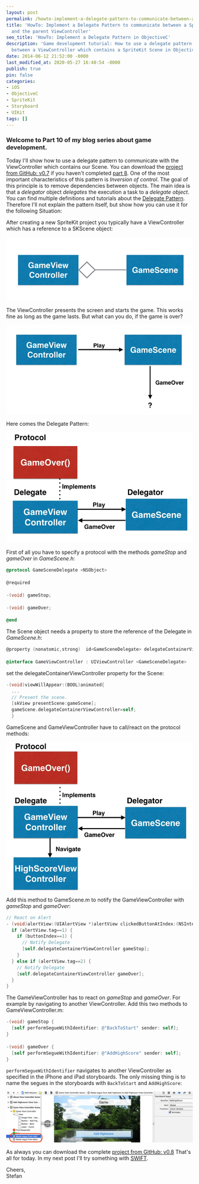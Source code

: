 ```yaml
---
layout: post
permalink: /howto-implement-a-delegate-pattern-to-communicate-between-a-spritekit-scene-and-the-parent-viewcontroller/
title: 'HowTo: Implement a Delegate Pattern to communicate between a SpriteKit Scene
  and the parent ViewController'
seo_title: 'HowTo: Implement a Delegate Pattern in ObjectiveC'
description: 'Game development tutorial: How to use a delegate pattern to communicate
  between a ViewController which contains a SpriteKit Scene in ObjectiveC'
date: 2014-06-12 21:52:00 -0000
last_modified_at: 2020-05-27 16:40:54 -0000
publish: true
pin: false
categories:
- iOS
- ObjectiveC
- SpriteKit
- Storyboard
- UIKit
tags: []
---
```

### Welcome to Part 10 of my blog series about game development.

Today I'll show how to use a delegate pattern to communicate with the ViewController which contains our Scene. You can download the [project from GitHub: v0.7](https://github.com/stfnjstn/MyFirstGame/releases/tag/v0.7) if you haven't completed [part 8](/howto-implement-a-hud-in-spritekit). One of the most important characteristics of this pattern is _Inversion of control_. The goal of this principle is to remove dependencies between objects. The main idea is that a _delegator_ object _delegates_ the execution a task to a _delegate object_. You can find multiple definitions and tutorials about the [Delegate Pattern](http://en.wikipedia.org/wiki/Delegation_pattern). Therefore I'll not explain the pattern itself, but show how you can use it for the following Situation:


After creating a new SpriteKit project you typically have a ViewController which has a reference to a SKScene object:

![SpriteKit project](/assets/2014/06/Bildschirmfoto-2014-06-10-um-23.10.57-1.jpg)

The ViewController presents the screen and starts the game. This works fine as long as the game lasts. But what can you do, if the game is over?

![ViewController](/assets/2014/06/Bildschirmfoto-2014-06-10-um-23.11.09-1.jpg)

Here comes the Delegate Pattern:

![Delegate Pattern](/assets/2014/06/Bildschirmfoto-2014-06-10-um-23.11.19-1.jpg)

First of all you have to specify a protocol with the methods _gameStop_ and _gameOver_ in _GameScene.h_:
```objectivec
@protocol GameSceneDelegate <NSObject>

@required

-(void) gameStop;

-(void) gameOver;

@end
```
The Scene object needs a property to store the reference of the Delegate in _GameScene.h_:
```objectivec
@property (nonatomic,strong)  id<GameSceneDelegate> delegateContainerViewController; The ViewController which will act as Delegate has to implement the protocol:

@interface GameViewController : UIViewController <GameSceneDelegate>
```

set the delegateContainerViewController property for the Scene:
```objectivec
-(void)viewWillAppear:(BOOL)animated{
  ...
  // Present the scene.
  [skView presentScene:gameScene];
  gameScene.delegateContainerViewController=self;
  }
```

GameScene and GameViewController have to call/react on the protocol methods:

![GameViewController](/assets/2014/06/Bildschirmfoto-2014-06-10-um-23.11.27-1.jpg)

Add this method to GameScene.m to notify the GameViewController with _gameStop_ and _gameOver_:

```objectivec
// React on Alert
- (void)alertView:(UIAlertView *)alertView clickedButtonAtIndex:(NSInteger)buttonIndex {
  if (alertView.tag==1) {
    if (buttonIndex==1) {
      // Notify Delegate
      [self.delegateContainerViewController gameStop];
    }
  } else if (alertView.tag==2) {
    // Notify Delegate
    [self.delegateContainerViewController gameOver];
  }
}
```

The GameViewController has to react on _gameStop_ and _gameOver_. For example by navigating to another ViewController. Add this two methods to GameViewController.m:
```objectivec
-(void) gameStop {
  [self performSegueWithIdentifier: @"BackToStart" sender: self];
}

-(void) gameOver {
  [self performSegueWithIdentifier: @"AddHighScore" sender: self];
}
```

``performSegueWithIdentifier`` navigates to another ViewController as specified in the iPhone and iPad storyboards. The only missing thing is to name the segues in the storyboards with ``BackToStart`` and ``AddHighScore``:

![performSegueWithIdentifier](/assets/2014/06/Bildschirmfoto-2014-06-12-um-23.38.33-1.jpg)

As always you can download the complete [project from GitHub: v0.8](https://github.com/stfnjstn/MyFirstGame/releases/tag/v0.8) That's all for today. In my next post I'll try something with [SWIFT](https://itunes.apple.com/us/book/swift-programming-language/id881256329?mt=11).

Cheers,  
Stefan
